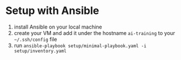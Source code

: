 # Setup with Ansible


1. install Ansible on your local machine
2. create your VM and add it under the hostname `ai-training` to your `~/.ssh/config` file
3. run `ansible-playbook setup/minimal-playbook.yaml -i setup/inventory.yaml`   